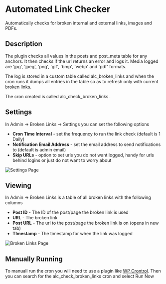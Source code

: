 # Automated Link Checker
Automatically checks for broken internal and external links, images and PDFs.


## Description
The plugin checks all values in the posts and post_meta table for any anchors. It then checks if the url returns an error and logs it. Media logged are 'jpg', 'jpeg', 'png', 'gif', 'bmp', 'webp' and 'pdf' formats.

The log is stored in a custom table called alc_broken_links and when the cron runs it dumps all entries in the table so as to refresh only with current broken links.

The cron created is called alc_check_broken_links.

## Settings
In Admin -> Broken Links -> Settings you can set the following options

- **Cron Time Interval** - set the frequency to run the link check (default is 1 Daily)
- **Notification Email Address** - set the email address to send notifications to (default is admin email)
- **Skip URLs** - option to set urls you do not want logged, handy for urls behind logins or just do not want to worry about

![Settings Page](settings-screenshot.ong "Settings Page")

## Viewing
In Admin -> Broken Links is a table of all broken links with the following columns
- **Post ID** - The ID of the post/page the broken link is used
- **URL** - The broken link
- **Post URL** - The url to the post/page the broken link is on (opens in new tab)
- **TImestamp** - The timestamp for when the link was logged

![Broken Links Page](table-screenshot.ong "SBroken Links Page")

## Manually Running
To manuall run the cron you will need to use a plugin like [WP Crontrol](https://wordpress.org/plugins/wp-crontrol/). Then you can search for the alc_check_broken_links cron and select Run Now